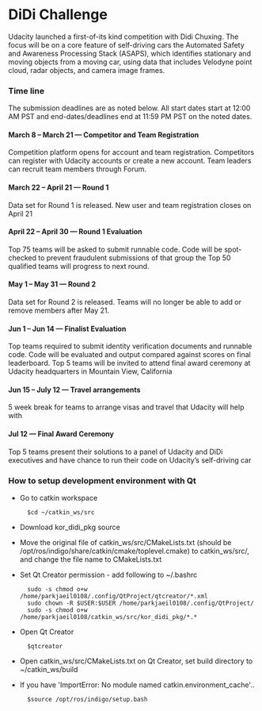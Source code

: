 # DiDi Challenge

Udacity launched a first-of-its kind competition with Didi Chuxing. The focus will be on a core feature of self-driving cars the Automated Safety and Awareness Processing Stack (ASAPS), which identifies stationary and moving objects from a moving car, using data that includes Velodyne point cloud, radar objects, and camera image frames.

### Time line

The submission deadlines are as noted below. All start dates start at 12:00 AM PST and end-dates/deadlines end at 11:59 PM PST on the noted dates.

#### March 8 – March 21 — Competitor and Team Registration

Competition platform opens for account and team registration. Competitors can register with Udacity accounts or create a new account. Team leaders can recruit team members through Forum.

#### March 22 – April 21 — Round 1

Data set for Round 1 is released. New user and team registration closes on April 21

#### April 22 – April 30 — Round 1 Evaluation

Top 75 teams will be asked to submit runnable code. Code will be spot-checked to prevent fraudulent submissions of that group the Top 50 qualified teams will progress to next round.

#### May 1 – May 31 — Round 2

Data set for Round 2 is released. Teams will no longer be able to add or remove members after May 21.

#### Jun 1 – Jun 14 — Finalist Evaluation

Top teams required to submit identity verification documents and runnable code. Code will be evaluated and output compared against scores on final leaderboard. Top 5 teams will be invited to attend final award ceremony at Udacity headquarters in Mountain View, California

#### Jun 15 – July 12 — Travel arrangements

5 week break for teams to arrange visas and travel that Udacity will help with

#### Jul 12 — Final Award Ceremony

Top 5 teams present their solutions to a panel of Udacity and DiDi executives and have chance to run their code on Udacity’s self-driving car

### How to setup development environment with Qt
* Go to catkin workspace

        $cd ~/catkin_ws/src

* Download kor_didi_pkg source
* Move the original file of catkin_ws/src/CMakeLists.txt (should be /opt/ros/indigo/share/catkin/cmake/toplevel.cmake) to catkin_ws/src/, and change the file name to CMakeLists.txt
* Set Qt Creator permission - add following to ~/.bashrc

        sudo -s chmod o+w /home/parkjaeil0108/.config/QtProject/qtcreator/*.xml
        sudo chown -R $USER:$USER /home/parkjaeil0108/.config/QtProject/
        sudo -s chmod o+w /home/parkjaeil0108/catkin_ws/src/kor_didi_pkg/*.*

* Open Qt Creator

        $qtcreator

* Open catkin_ws/src/CMakeLists.txt on Qt Creator, set build directory to ~/catkin_ws/build
* If you have 'ImportError: No module named catkin.environment_cache'..

	
        $source /opt/ros/indigo/setup.bash
